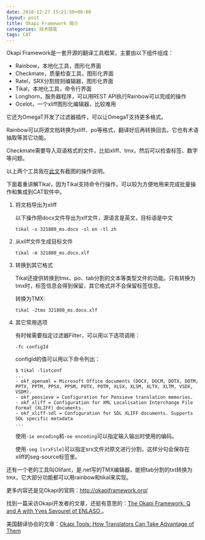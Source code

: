 ```yaml
---
date: 2018-12-27 15:21:50+08:00
layout: post
title: Okapi Framework 简介
categories: 技术随笔
tags: CAT
---
```


Okapi Framework是一套开源的翻译工具框架，主要由以下组件组成：

* Rainbow，本地化工具，图形化界面
* Checkmate，质量检查工具，图形化界面
* Ratel，SRX分割规则编辑器，图形化界面
* Tikal，本地化工具，命令行界面
* Longhorn，服务器程序，可以用REST API执行Rainbow可以完成的操作
* Ocelot，一个xliff图形化编辑器，比较难用

它还为OmegaT开发了过滤器插件，可以让OmegaT支持更多格式。


Rainbow可以将源文档转换为xliff、po等格式，翻译好后再转换回去。它也有术语抽取等其它功能。

Checkmate需要导入双语格式的文件，比如xliff、tmx，然后可以检查标签、数字等问题。

以上两个工具我在[此文](https://blog.xulihang.me/guide-of-open-source-cat-tools-for-localization-engineers/)有截图的操作说明。

下面着重讲解Tikal，因为Tikal支持命令行操作，可以较为方便地用来完成批量操作和集成到CAT软件中。

1. 将文档导出为xliff

    以下操作把docx文件导出为xlf文件，源语言是英文，目标语是中文

    `tikal -x 321880_ms.docx -sl en -tl zh`
    
2. 从xliff文件生成目标文件

    `tikal -m 321880_ms.docx.xlf`
    
3. 转换到其它格式

    Tikal还提供转换到tmx、po、tab分割的文本等类型文件的功能。只有转换为tmx时，标签信息会得到保留，其它格式并不会保留标签信息。
    
    转换为TMX:
    
    `tikal -2tmx 321880_ms.docx.xlf`

4. 其它常用选项

    有时候需要指定过滤器Filter，可以用以下选项调用：
    
    `-fc configId`
    
    configId的值可以用以下命令列出：
    
    ```
    $ tikal -listconf
    ...
    - okf_openxml = Microsoft Office documents (DOCX, DOCM, DOTX, DOTM, PPTX, PPTM, PPSX, PPSM, POTX, POTM, XLSX, XLSM, XLTX, XLTM, VSDX, VSDM).
    - okf_pensieve = Configuration for Pensieve translation memories.
    - okf_xliff = Configuration for XML Localisation Interchange File Format (XLIFF) documents.
    - okf_xliff-sdl = Configuration for SDL XLIFF documents. Supports SDL specific metadata
    ...
    ```
    
    使用`-ie encoding`和`-oe encoding`可以指定输入输出时使用的编码。
    
    使用`-seg [srxFile]`可以指定srx文件对原文进行分割，这样分句会保存在xliff的seg-source标签里。
    
    
还有一个老的工具叫Olifant，是.net写的TMX编辑器，能把tab分割的txt转换为tmx，它大部分功能都可以用rainbow和tikal来实现。


更多内容还是见Okapi的官网：<http://okapiframework.org/>

找到一篇采访Okapi开发者的文章，还挺有意思的：[The Okapi Framework: Q and A with Yves Savourel of ENLASO ](http://www.translationdirectory.com/article737.htm)。

美国翻译协会的文章：[Okapi Tools: How Translators Can Take Advantage of Them](https://www.ata-chronicle.org/highlights/okapi-tools-how-translators-can-take-advantage-of-them/#sthash.T7Z2jo76.dpbs)




